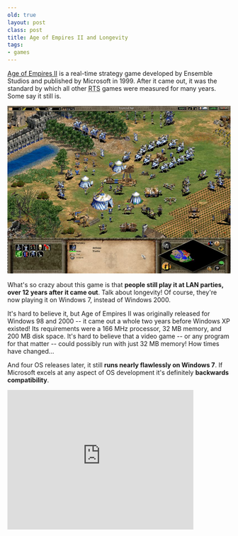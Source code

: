 ```yaml
---
old: true
layout: post
class: post
title: Age of Empires II and Longevity
tags:
- games
---
```


[Age of Empires II](http://en.wikipedia.org/wiki/Age_of_Empires_II:_The_Age_of_Kings) is a real-time strategy game developed by Ensemble Studios and published by Microsoft in 1999. After it came out, it was the standard by which all other <abbr title="real-time strategy">RTS</abbr> games were measured for many years. Some say it still is.

![Age of Empires II](/images/aoe2.jpg)

What's so crazy about this game is that **people still play it at LAN parties, over 12 years after it came out**. Talk about longevity! Of course, they're now playing it on Windows 7, instead of Windows 2000.

It's hard to believe it, but Age of Empires II was originally released for Windows 98 and 2000 -- it came out a whole two years before Windows XP existed! Its requirements were a 166 MHz processor, 32 MB memory, and 200 MB disk space. It's hard to believe that a video game -- or any program for that matter -- could possibly run with just 32 MB memory! How times have changed...

And four OS releases later, it still **runs nearly flawlessly on Windows 7**. If Microsoft excels at any aspect of OS development it's definitely **backwards compatibility**.

<iframe width="420" height="315" src="http://www.youtube.com/embed/_rS_n3JVTPE" frameborder="0" allowfullscreen></iframe>
